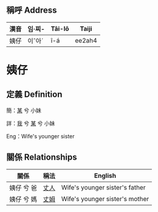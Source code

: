 

## 稱呼 Address

漢音 | 임·찌- | Tâi-lô | Taiji
--- | --- | --- | --- 
姨仔 | 이ˆ아ˊ | î-á | ee2ah4 
# 姨仔
## 定義 Definition
簡：[某](member18.md) 兮 小妹

詳：[我](member1.md) 兮 [某](member18.md) 兮 小妹

Eng：Wife's younger sister

## 關係 Relationships

關係 | 稱法 | English
--- | --- | --- 
姨仔 兮 爸 | [丈人](member62.md) | Wife's younger sister's father
姨仔 兮 媽 | [丈姆](member63.md) | Wife's younger sister's mother
